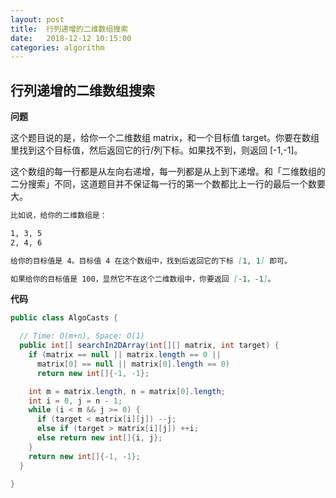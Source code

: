 ```yaml
---
layout: post
title:  行列递增的二维数组搜索
date:   2018-12-12 10:15:00
categories: algorithm
---
```


## 行列递增的二维数组搜索

**问题**

这个题目说的是，给你一个二维数组 matrix，和一个目标值 target。你要在数组里找到这个目标值，然后返回它的行/列下标。如果找不到，则返回 [-1,-1]。

这个数组的每一行都是从左向右递增，每一列都是从上到下递增。和「二维数组的二分搜索」不同，这道题目并不保证每一行的第一个数都比上一行的最后一个数要大。

```markdown
比如说，给你的二维数组是：

1, 3, 5
2, 4, 6

给你的目标值是 4。目标值 4 在这个数组中，找到后返回它的下标 [1, 1] 即可。

如果给你的目标值是 100，显然它不在这个二维数组中，你要返回 [-1，-1]。
```

**代码**

```java
public class AlgoCasts {

  // Time: O(m+n), Space: O(1)
  public int[] searchIn2DArray(int[][] matrix, int target) {
    if (matrix == null || matrix.length == 0 ||
      matrix[0] == null || matrix[0].length == 0)
      return new int[]{-1, -1};

    int m = matrix.length, n = matrix[0].length;
    int i = 0, j = n - 1;
    while (i < m && j >= 0) {
      if (target < matrix[i][j]) --j;
      else if (target > matrix[i][j]) ++i;
      else return new int[]{i, j};
    }
    return new int[]{-1, -1};
  }

}
```

